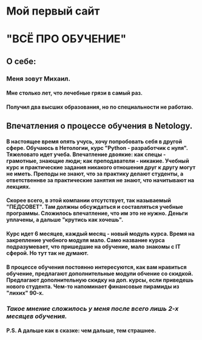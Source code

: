 # Мой первый сайт
# **"ВСЁ ПРО ОБУЧЕНИЕ"**

## О себе:

### Меня зовут Михаил. 
#### Мне столько лет, что лечебные грязи в самый раз.
#### Получил два высших образования, но по специальности не работаю.

## Впечатления о процессе обучения в Netology.

#### В настоящее время опять учусь, хочу попробовать себя в другой сфере. Обучаюсь в Нетологии, курс "Python - разработчик с нуля". Тяжеловато идет учеба. Впечатление двоякие: как спецы - грамотные, знающие люди; как преподаватели - никакие. Учебный курс и практические задания никакого отношения друг к другу могут не иметь. Преподы не знают, что за практику делают студенты, а ответственнве за практические занятия не знают, что начитывают на лекциях. 
#### Скорее всего, в этой компании отсутствует, так называемый "ПЕДСОВЕТ". Там должны обсуждаться и составляться учебные программы. Сложилось впечатление, что им это не нужно. Деньги уплачены, а дальше "крутись как хочешь". 
#### Курс идет 6 месяцев, каждый месяц - новый модуль курса. Время на закрепление учебного модуля мало. Само название курса подразумевает, что пришедшие на обучение, мало знакомы с IT сферой. Но тут так не думают. 
#### В процессе обучения постоянно интересуются, как вам нравиться обучение, предлагают дополнительные модули обчение со скидкой. Предлагают дополнительную скидку на доп. курсы, если приведешь нового студента. Чем-то напоминает финансовые пирамиды из "лихих" 90-х.
### _Такое мнение сложилось у меня после всего лишь 2-х месяцев обучения._
#### **P.S. А дальше как в сказке: чем дальше, тем страшнее.**
